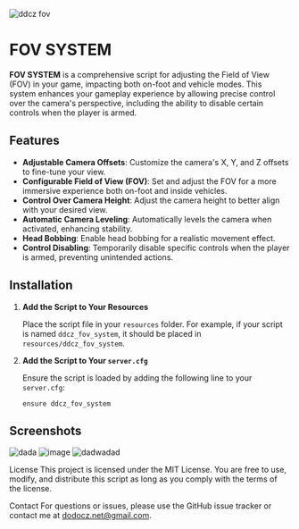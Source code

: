 ![ddcz fov](https://github.com/user-attachments/assets/bdca8fb7-a324-4312-bded-b936d70cde9a)
# FOV SYSTEM

**FOV SYSTEM** is a comprehensive script for adjusting the Field of View (FOV) in your game, impacting both on-foot and vehicle modes. This system enhances your gameplay experience by allowing precise control over the camera's perspective, including the ability to disable certain controls when the player is armed.

## Features

- **Adjustable Camera Offsets**: Customize the camera's X, Y, and Z offsets to fine-tune your view.
- **Configurable Field of View (FOV)**: Set and adjust the FOV for a more immersive experience both on-foot and inside vehicles.
- **Control Over Camera Height**: Adjust the camera height to better align with your desired view.
- **Automatic Camera Leveling**: Automatically levels the camera when activated, enhancing stability.
- **Head Bobbing**: Enable head bobbing for a realistic movement effect.
- **Control Disabling**: Temporarily disable specific controls when the player is armed, preventing unintended actions.

## Installation

1. **Add the Script to Your Resources**

   Place the script file in your `resources` folder. For example, if your script is named `ddcz_fov_system`, it should be placed in `resources/ddcz_fov_system`.

2. **Add the Script to Your `server.cfg`**

   Ensure the script is loaded by adding the following line to your `server.cfg`:

   ```plaintext
   ensure ddcz_fov_system

## Screenshots 
![dada](https://github.com/user-attachments/assets/9b95f958-396a-4939-9314-10f0753c80a4)
![image](https://github.com/user-attachments/assets/9f6c6aed-a2dc-4258-9ddf-688965a0b1f2)
![dadwadad](https://github.com/user-attachments/assets/f5e1ecb9-da41-46f8-9425-0e814cd9e9ed)




License
This project is licensed under the MIT License. You are free to use, modify, and distribute this script as long as you comply with the terms of the license.

Contact
For questions or issues, please use the GitHub issue tracker or contact me at dodocz.net@gmail.com.
